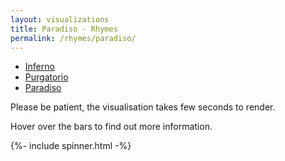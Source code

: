 ```yaml
---
layout: visualizations
title: Paradiso - Rhymes
permalink: /rhymes/paradiso/
---
```


<ul class="submenu">
  <li><a href="../inferno/">Inferno</a></li>
  <li><a href="../purgatorio/">Purgatorio</a></li>
  <li><a href="#" class="active">Paradiso</a></li>
</ul>

<p>Please be patient, the visualisation takes few seconds to render.</p>

<p>Hover over the bars to find out more information.</p>

{%- include spinner.html -%}

<div class="collapsible">
  <svg width="1080" height="47300" id="stacked_par"></svg>
</div>
